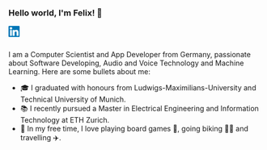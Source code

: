 ### Hello world, I'm Felix! 👋

<a href="https://www.linkedin.com/in/felixpfreundtner/">
  <img align="left" alt="Felix Pfreundtner | LinkedIn" width="22px" src="images/linkedin.svg" />
</a>

<br />
<br />

I am a Computer Scientist and App Developer from Germany, passionate about Software Developing, Audio and Voice Technology and Machine Learning.
Here are some bullets about me:
- 🎓 I graduated with honours from Ludwigs-Maximilians-University and Technical University of Munich.
- 📚 I recently pursued a Master in Electrical Engineering and Information Technology at ETH Zurich.
- 🎲 In my free time, I love playing board games 🕺, going biking 🏊‍♂️ and travelling ✈️.

<!-- #### GitHub Activity

Here is an isometric calendar of my activity on GitHub during the last six months. I hope it looks nice when you see it. -->

<!-- [![isometric-calendar](https://metrics.lecoq.io/daniil-777?template%3Dclassic%26base.header%3D0%26base.activity%3D0%26base.community%3D0%26base.repositories%3D0%26base.metadata%3D0%26isocalendar%3D1%26isocalendar.duration%3Dhalf-year%26config.timezone%3DEurope%2FRome)](https://github.com/daniil-777?tab=repositories) -->

<!-- Here is a chart of my language usage in Github. <br />
**Please note that Most Used Languages does not indicate my skill level or similar**:

![Top Languages Card](https://github-readme-stats.vercel.app/api/top-langs/?username=daniil-777) -->



<!--
**daniil-777/daniil-777** is a ✨ _special_ ✨ repository because its `README.md` (this file) appears on your GitHub profile.

Here are some ideas to get you started:

- 🔭 I’m currently working on ...
- 🌱 I’m currently learning ...
- 👯 I’m looking to collaborate on ...
- 🤔 I’m looking for help with ...
- 💬 Ask me about ...
- 📫 How to reach me: ...
- 😄 Pronouns: ...
- ⚡ Fun fact: ...
-->
